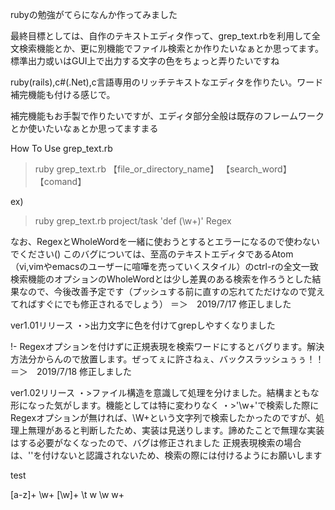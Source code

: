 rubyの勉強がてらになんか作ってみました

最終目標としては、自作のテキストエディタ作って、grep_text.rbを利用して全文検索機能とか、更に別機能でファイル検索とか作りたいなぁとか思ってます。標準出力或いはGUI上で出力する文字の色をちょっと弄りたいですね

ruby(rails),c#(.Net),c言語専用のリッチテキストなエディタを作りたい。ワード補完機能も付ける感じで。

補完機能もお手製で作りたいですが、エディタ部分全般は既存のフレームワークとか使いたいなぁとか思ってますまる

How To Use  grep_text.rb
> ruby grep_text.rb 【file_or_directory_name】 【search_word】 【comand】

ex)
> ruby grep_text.rb project/task 'def (\w+)' Regex

なお、RegexとWholeWordを一緒に使おうとするとエラーになるので使わないでください()
このバグについては、至高のテキストエディタであるAtom（vi,vimやemacsのユーザーに喧嘩を売っていくスタイル）のctrl-rの全文一致検索機能のオプションのWholeWordとは少し差異のある検索を作ろうとした結果なので、今後改善予定です（プッシュする前に直すの忘れてただけなので覚えてればすぐにでも修正されるでしょう）
＝＞　2019/7/17 修正しました

ver1.01リリース
・>出力文字に色を付けてgrepしやすくなりました

!- Regexオプションを付けずに正規表現を検索ワードにするとバグります。解決方法分からんので放置します。ぜってぇに許さねぇ、バックスラッシュぅぅ！！
＝＞　2019/7/18 修正しました

ver1.02リリース
・>ファイル構造を意識して処理を分けました。結構まともな形になった気がします。機能としては特に変わりなく
・>'\w+'で検索した際にRegexオプションが無ければ、\W+という文字列で検索したかったのですが、処理上無理があると判断したため、実装は見送りします。諦めたことで無理な実装はする必要がなくなったので、バグは修正されました
正規表現検索の場合は、''を付けないと認識されないため、検索の際には付けるようにお願いします

test

[a-z]+
\w+
[\w]+
\t
w
\w
w+

